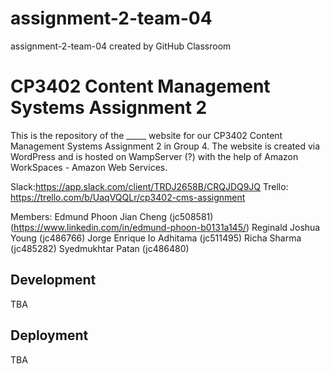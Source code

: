 # assignment-2-team-04
assignment-2-team-04 created by GitHub Classroom

<h1> CP3402 Content Management Systems Assignment 2 </h1>
This is the repository of the _____ website for our CP3402 Content Management Systems Assignment 2 in Group 4. The website is created via WordPress and is hosted on WampServer (?) with the help of Amazon WorkSpaces - Amazon Web Services.

Slack:https://app.slack.com/client/TRDJ2658B/CRQJDQ9JQ
Trello: https://trello.com/b/UaqVQQLr/cp3402-cms-assignment

Members:
Edmund Phoon Jian Cheng (jc508581) (https://www.linkedin.com/in/edmund-phoon-b0131a145/)
Reginald Joshua Young (jc486766)
Jorge Enrique Io Adhitama (jc511495)
Richa Sharma (jc485282)
Syedmukhtar Patan (jc486480)

<h2>Development</h2>
TBA

<h2>Deployment</h2>
TBA
